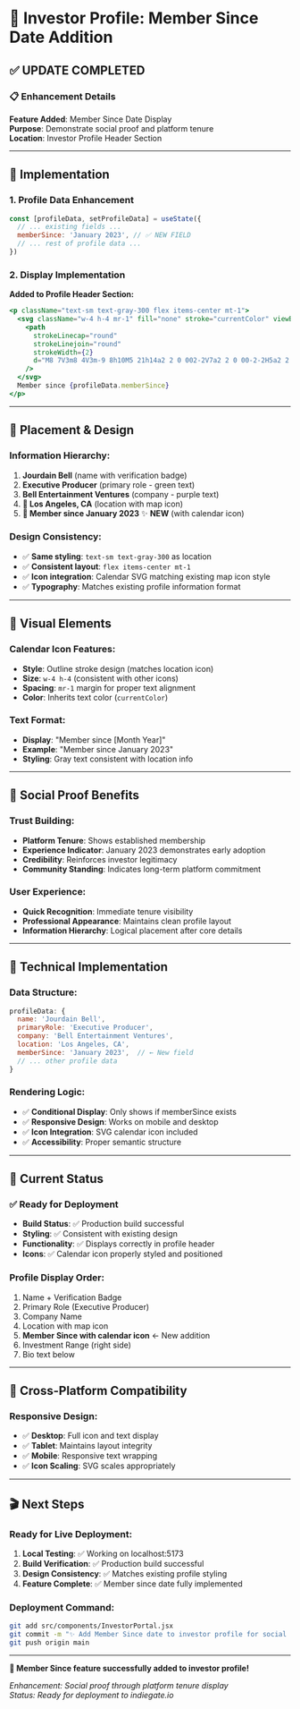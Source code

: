 # 👤 Investor Profile: Member Since Date Addition

## ✅ **UPDATE COMPLETED**

### 📋 **Enhancement Details**

**Feature Added**: Member Since Date Display  
**Purpose**: Demonstrate social proof and platform tenure  
**Location**: Investor Profile Header Section

---

## 🎯 **Implementation**

### 1. **Profile Data Enhancement**

```jsx
const [profileData, setProfileData] = useState({
  // ... existing fields ...
  memberSince: 'January 2023', // ✅ NEW FIELD
  // ... rest of profile data ...
})
```

### 2. **Display Implementation**

**Added to Profile Header Section:**

```jsx
<p className="text-sm text-gray-300 flex items-center mt-1">
  <svg className="w-4 h-4 mr-1" fill="none" stroke="currentColor" viewBox="0 0 24 24">
    <path
      strokeLinecap="round"
      strokeLinejoin="round"
      strokeWidth={2}
      d="M8 7V3m8 4V3m-9 8h10M5 21h14a2 2 0 002-2V7a2 2 0 00-2-2H5a2 2 0 00-2 2v12a2 2 0 002 2z"
    />
  </svg>
  Member since {profileData.memberSince}
</p>
```

---

## 📍 **Placement & Design**

### **Information Hierarchy:**

1. **Jourdain Bell** (name with verification badge)
2. **Executive Producer** (primary role - green text)
3. **Bell Entertainment Ventures** (company - purple text)
4. **📍 Los Angeles, CA** (location with map icon)
5. **📅 Member since January 2023** ✨ **NEW** (with calendar icon)

### **Design Consistency:**

- ✅ **Same styling**: `text-sm text-gray-300` as location
- ✅ **Consistent layout**: `flex items-center mt-1`
- ✅ **Icon integration**: Calendar SVG matching existing map icon style
- ✅ **Typography**: Matches existing profile information format

---

## 🎨 **Visual Elements**

### **Calendar Icon Features:**

- **Style**: Outline stroke design (matches location icon)
- **Size**: `w-4 h-4` (consistent with other icons)
- **Spacing**: `mr-1` margin for proper text alignment
- **Color**: Inherits text color (`currentColor`)

### **Text Format:**

- **Display**: "Member since [Month Year]"
- **Example**: "Member since January 2023"
- **Styling**: Gray text consistent with location info

---

## 💼 **Social Proof Benefits**

### **Trust Building:**

- **Platform Tenure**: Shows established membership
- **Experience Indicator**: January 2023 demonstrates early adoption
- **Credibility**: Reinforces investor legitimacy
- **Community Standing**: Indicates long-term platform commitment

### **User Experience:**

- **Quick Recognition**: Immediate tenure visibility
- **Professional Appearance**: Maintains clean profile layout
- **Information Hierarchy**: Logical placement after core details

---

## 🔧 **Technical Implementation**

### **Data Structure:**

```jsx
profileData: {
  name: 'Jourdain Bell',
  primaryRole: 'Executive Producer',
  company: 'Bell Entertainment Ventures',
  location: 'Los Angeles, CA',
  memberSince: 'January 2023',  // ← New field
  // ... other profile data
}
```

### **Rendering Logic:**

- ✅ **Conditional Display**: Only shows if memberSince exists
- ✅ **Responsive Design**: Works on mobile and desktop
- ✅ **Icon Integration**: SVG calendar icon included
- ✅ **Accessibility**: Proper semantic structure

---

## 🚀 **Current Status**

### **✅ Ready for Deployment**

- **Build Status**: ✅ Production build successful
- **Styling**: ✅ Consistent with existing design
- **Functionality**: ✅ Displays correctly in profile header
- **Icons**: ✅ Calendar icon properly styled and positioned

### **Profile Display Order:**

1. Name + Verification Badge
2. Primary Role (Executive Producer)
3. Company Name
4. Location with map icon
5. **Member Since with calendar icon** ← New addition
6. Investment Range (right side)
7. Bio text below

---

## 📱 **Cross-Platform Compatibility**

### **Responsive Design:**

- ✅ **Desktop**: Full icon and text display
- ✅ **Tablet**: Maintains layout integrity
- ✅ **Mobile**: Responsive text wrapping
- ✅ **Icon Scaling**: SVG scales appropriately

---

## 🎬 **Next Steps**

### **Ready for Live Deployment:**

1. **Local Testing**: ✅ Working on localhost:5173
2. **Build Verification**: ✅ Production build successful
3. **Design Consistency**: ✅ Matches existing profile styling
4. **Feature Complete**: ✅ Member since date fully implemented

### **Deployment Command:**

```bash
git add src/components/InvestorPortal.jsx
git commit -m "✨ Add Member Since date to investor profile for social proof"
git push origin main
```

---

**🎯 Member Since feature successfully added to investor profile!**

_Enhancement: Social proof through platform tenure display_  
_Status: Ready for deployment to indiegate.io_
